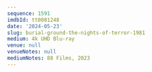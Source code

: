 ```yaml
---
sequence: 1591
imdbId: tt0081248
date: '2024-05-23'
slug: burial-ground-the-nights-of-terror-1981
medium: 4k UHD Blu-ray
venue: null
venueNotes: null
mediumNotes: 88 Films, 2023
---
```


